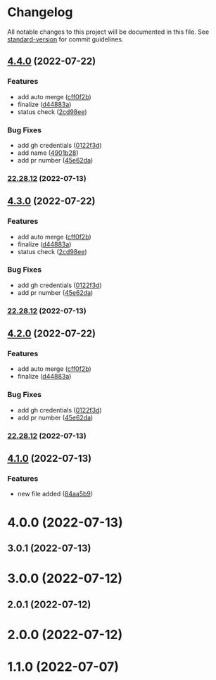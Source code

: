 # Changelog

All notable changes to this project will be documented in this file. See [standard-version](https://github.com/conventional-changelog/standard-version) for commit guidelines.

## [4.4.0](https://github.com/TorahitoYamashita/cicd_test/compare/v4.1.0...v4.4.0) (2022-07-22)


### Features

* add auto merge ([cff0f2b](https://github.com/TorahitoYamashita/cicd_test/commit/cff0f2b520d762604b9e6823f7023f42d07250e5))
* finalize ([d44883a](https://github.com/TorahitoYamashita/cicd_test/commit/d44883a7711918b225d5af3f17d219e63ef142f7))
* status check ([2cd98ee](https://github.com/TorahitoYamashita/cicd_test/commit/2cd98eef2b8e0d388087169979607418318db694))


### Bug Fixes

* add gh credentials ([0122f3d](https://github.com/TorahitoYamashita/cicd_test/commit/0122f3d235dc7d416f5101a8a2f7b5de6f88c823))
* add name ([4901b28](https://github.com/TorahitoYamashita/cicd_test/commit/4901b289573837df1b5f0bc9ea5572a074b84e46))
* add pr number ([45e62da](https://github.com/TorahitoYamashita/cicd_test/commit/45e62dac3f1000438306bfb1ed37178cc23aeb0d))

### [22.28.12](https://github.com/TorahitoYamashita/cicd_test/compare/v22.28.10...v22.28.12) (2022-07-13)

## [4.3.0](https://github.com/TorahitoYamashita/cicd_test/compare/v4.1.0...v4.3.0) (2022-07-22)


### Features

* add auto merge ([cff0f2b](https://github.com/TorahitoYamashita/cicd_test/commit/cff0f2b520d762604b9e6823f7023f42d07250e5))
* finalize ([d44883a](https://github.com/TorahitoYamashita/cicd_test/commit/d44883a7711918b225d5af3f17d219e63ef142f7))
* status check ([2cd98ee](https://github.com/TorahitoYamashita/cicd_test/commit/2cd98eef2b8e0d388087169979607418318db694))


### Bug Fixes

* add gh credentials ([0122f3d](https://github.com/TorahitoYamashita/cicd_test/commit/0122f3d235dc7d416f5101a8a2f7b5de6f88c823))
* add pr number ([45e62da](https://github.com/TorahitoYamashita/cicd_test/commit/45e62dac3f1000438306bfb1ed37178cc23aeb0d))

### [22.28.12](https://github.com/TorahitoYamashita/cicd_test/compare/v22.28.10...v22.28.12) (2022-07-13)

## [4.2.0](https://github.com/TorahitoYamashita/cicd_test/compare/v4.1.0...v4.2.0) (2022-07-22)


### Features

* add auto merge ([cff0f2b](https://github.com/TorahitoYamashita/cicd_test/commit/cff0f2b520d762604b9e6823f7023f42d07250e5))
* finalize ([d44883a](https://github.com/TorahitoYamashita/cicd_test/commit/d44883a7711918b225d5af3f17d219e63ef142f7))


### Bug Fixes

* add gh credentials ([0122f3d](https://github.com/TorahitoYamashita/cicd_test/commit/0122f3d235dc7d416f5101a8a2f7b5de6f88c823))
* add pr number ([45e62da](https://github.com/TorahitoYamashita/cicd_test/commit/45e62dac3f1000438306bfb1ed37178cc23aeb0d))

### [22.28.12](https://github.com/TorahitoYamashita/cicd_test/compare/v22.28.10...v22.28.12) (2022-07-13)

## [4.1.0](https://github.com/TorahitoYamashita/cicd_test/compare/v22.28.10...v4.1.0) (2022-07-13)


### Features

* new file added ([84aa5b9](https://github.com/TorahitoYamashita/cicd_test/commit/84aa5b9e806d535fc6d5bbf0fa612030aafab2fa))

# 4.0.0 (2022-07-13)



## 3.0.1 (2022-07-13)



# 3.0.0 (2022-07-12)



## 2.0.1 (2022-07-12)



# 2.0.0 (2022-07-12)



# 1.1.0 (2022-07-07)

